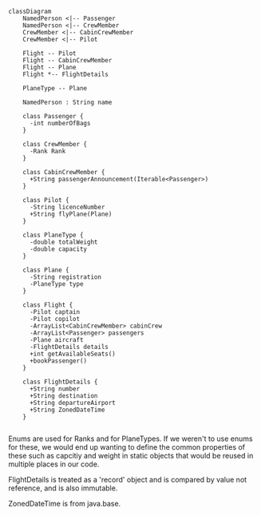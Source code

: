 ```mermaid
classDiagram
    NamedPerson <|-- Passenger
    NamedPerson <|-- CrewMember
    CrewMember <|-- CabinCrewMember
    CrewMember <|-- Pilot
    
    Flight -- Pilot
    Flight -- CabinCrewMember
    Flight -- Plane
    Flight *-- FlightDetails
    
    PlaneType -- Plane
    
    NamedPerson : String name

    class Passenger {
      -int numberOfBags
    }
    
    class CrewMember {
      -Rank Rank
    }
    
    class CabinCrewMember {
      +String passengerAnnouncement(Iterable<Passenger>)
    }
    
    class Pilot {
      -String licenceNumber
      +String flyPlane(Plane)
    }
    
    class PlaneType {
      -double totalWeight
      -double capacity
    }
    
    class Plane {
      -String registration
      -PlaneType type
    }
    
    class Flight {
      -Pilot captain
      -Pilot copilot
      -ArrayList<CabinCrewMember> cabinCrew
      -ArrayList<Passenger> passengers
      -Plane aircraft
      -FlightDetails details
      +int getAvailableSeats()
      +bookPassenger()
    }
    
    class FlightDetails {
      +String number
      +String destination
      +String departureAirport
      +String ZonedDateTime
    }
    
```

Enums are used for Ranks and for PlaneTypes.  If we weren't to use enums for these,
we would end up wanting to define the common properties of these such as capcitiy and weight
in static objects that would be reused in multiple places in our code.

FlightDetails is treated as a 'record' object and is compared by value not reference, and is also immutable.

ZonedDateTime is from java.base.
